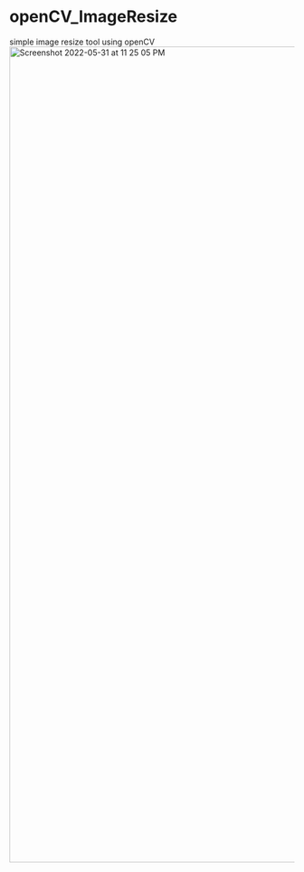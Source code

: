 # openCV_ImageResize
simple image resize tool using openCV 
<img width="1440" alt="Screenshot 2022-05-31 at 11 25 05 PM" src="https://user-images.githubusercontent.com/99599915/171254179-5a98a7af-05fa-474f-9857-a69fa0ecf725.png">
